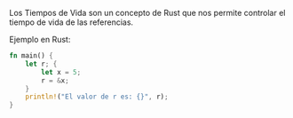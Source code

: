 Los Tiempos de Vida son un concepto de Rust que nos permite controlar el tiempo de vida de las referencias\.

Ejemplo en Rust:
```rust
fn main() {
    let r; {
        let x = 5;
        r = &x;
    }
    println!("El valor de r es: {}", r);
}
```